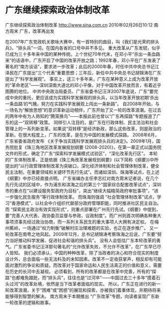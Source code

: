 # 广东继续探索政治体制改革

广东继续探索政治体制改革
http://www.sina.com.cn  2010年02月26日10:12  南方周末
广东，改革再出发

在2007年广东党政机关歌咏大赛中，有一首特别的曲目，叫《我们是光荣的排头兵》。“排头兵”一词，在国内各省的口号中并不多见。
重大改革从广东发轫，似乎已成为三十多年来中国的某种传统。上个世纪70年代末，在邓小平“杀出一条血路来”的话语中，广东开启了中国的改革开放之路；1992年春，邓小平在广东发表了著名的“南方谈话”，要求进一步改革；此后的2000年春，时任中共中央总书记江泽民在广东提出“三个代表”重要思想；三年后，新任中共中央总书记胡锦涛在广东提出了“科学发展观”。
事实上，这三十多年来，广东在某种意义上成为改革开放的“革命老区”——深圳深南大道北的邓小平像，对于中国改革开放而言，有着近乎图腾的地位。
中共中央政治局委员、广东省委书记汪洋2007年底说，广东“要完成中央的重托，更应该成为实践科学发展观的排头兵，以当年改革开放初期‘杀出一条血路’的气魄，努力在实践科学发展观上闯出一条新路”。
自2008年开始，与一场名为“解放思想”的意识革新运动相伴，广东开始了又一轮的改革浪潮。在过去的两年中有为人熟知的“腾笼换鸟”——本报此前也曾以“广东再探路”专题报道了广东的这一“双转移”政策。
同样引人注目的，是广东在行政体制、民主法治和社会管理上的一系列新变革。如果说“双转移”是经济新政，那么这些改革，则是政治的革新。在很大程度上，广东的改革，是在为中国的发展模式探路。
2008年6月，广东省委省政府发布 《关于争当实践科学发展观排头兵的决定》。2009年1月，国务院批复《珠三角地区改革发展规划纲要 (2008-2020)》，在第一章正式以国务院文件的形式，确定了广东“探索科学发展模式试验区”，“深化改革先行区”。
本轮的广东体制改革，正是依据《珠三角改革发展规划纲要》(以下简称《纲要》)中所提出的“以行政管理体制改革为突破口，深化经济体制和社会管理体制改革，健全民主法制，在重要领域和关键环节先行先试”。而诸如深圳、珠海等试点，在上述《纲要》中亦已经直接点明。
广东省编办主任李志红对南方周末记者说，在几个先行先试的区域中，作为浦东和滨海之后的第三个“国家综合配套改革试点”，深圳市的重点在“以建设服务型政府为目标”，突出“继续大幅精简政府审批事项”，“进一步强化民生服务”等行政体制改革。
而珠海则强调 “社会管理体制改革”试点，学习“香港模式”，以社会中介组织代替部分政府管理职能，同时推进社区民主自治。
而 “探索民主政治有效实现形式”，则重点部署在广州先行先试。《纲要》中提到，要“完善人大代表、政协委员监督与参政、议政制度”。而广州则首次明确各种重大事项须事先经过政治协商，而一系列关系民生的重大事项人大拥有决定权。
在梅州蕉岭，一场通过“权力制衡”破解村庄治理难题的实验，也正在逐步推广。
又一轮改革在南粤之地风起。2009年12月，总书记胡锦涛考察珠海之后说，广东要“努力当好推动科学发展、促进社会和谐的排头兵”。
没有人会低估广东本轮改革的勇气。广东省委书记汪洋那句著名的“允许改革失败，不允许不改革”，在广东早已尽人皆知。
我们必须承认，中国的种种改革，除了当政者的决心和符合现实的制度设计外，总会面临一些无法料及的未知因素。改革不一定收获掌声，相反却有可能面对激烈的争论和质疑。而改革对于国家命运和人民生活真正的价值和意义，需要在历史的长河中去凝视。
必须看到，所有的改革都是在改革中完善，所有的“探路”也都难免踉跄，而“排头兵”，往往也是“过河卒”——中国过去三十多年“摸着石头过河”的改革处境，依然是当下改革者面临的现实。
所以，广东正在进行的新一轮改革浪潮，关于“困难”或“困惑”的展现和探索，亦被我们着重体现，并期待将来能够得到智慧的解决。
南方周末于本期推出 “广东改革”专题，向读者呈现广东新一轮改革的逻辑和故事。


